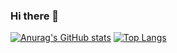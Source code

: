 ### Hi there 👋

[![Anurag's GitHub stats](https://github-readme-stats.vercel.app/api?username=9ekaitz&theme=merko&hide_border=true&bg_color=000)](https://github.com/anuraghazra/github-readme-stats)
[![Top Langs](https://github-readme-stats.vercel.app/api/top-langs/?username=9ekaitz&layout=compact&theme=merko&hide_border=true&bg_color=000)](https://github.com/anuraghazra/github-readme-stats)
<!--
**9ekaitz/9ekaitz** is a ✨ _special_ ✨ repository because its `README.md` (this file) appears on your GitHub profile.

Here are some ideas to get you started:

- 🔭 I’m currently working on ...
- 🌱 I’m currently learning ...
- 👯 I’m looking to collaborate on ...
- 🤔 I’m looking for help with ...
- 💬 Ask me about ...
- 📫 How to reach me: ...
- 😄 Pronouns: ...
- ⚡ Fun fact: ...
-->
